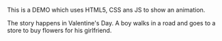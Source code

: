 This is a DEMO which uses HTML5, CSS ans JS to show an animation.

The story happens in Valentine's Day. A boy walks in a road and goes to a store to buy flowers for
his girlfriend. 